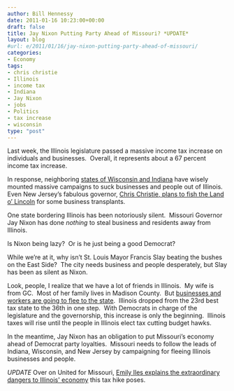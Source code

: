 ```yaml
---
author: Bill Hennessy
date: 2011-01-16 10:23:00+00:00
draft: false
title: Jay Nixon Putting Party Ahead of Missouri? *UPDATE*
layout: blog
#url: e/2011/01/16/jay-nixon-putting-party-ahead-of-missouri/
categories:
- Economy
tags:
- chris christie
- Illinois
- income tax
- Indiana
- Jay Nixon
- jobs
- Politics
- tax increase
- wisconsin
type: "post"
---
```


Last week, the Illinois legislature passed a massive income tax increase on individuals and businesses.  Overall, it represents about a 67 percent income tax increase.

In response, neighboring [states of Wisconsin and Indiana](https://news.yahoo.com/s/ap/20110113/ap_on_re_us/us_broken_budgets_battling_for_business) have wisely mounted massive campaigns to suck businesses and people out of Illinois.  Even New Jersey’s fabulous governor, [Chris Christie, plans to fish the Land o’ Lincoln](https://hotair.com/greenroom/archives/2011/01/14/chris-christie-to-pluck-business-from-illinois/) for some business transplants.

One state bordering Illinois has been notoriously silent.  Missouri Governor Jay Nixon has done _nothing_ to steal business and residents away from Illinois.

Is Nixon being lazy?  Or is he just being a good Democrat?

While we’re at it, why isn’t St. Louis Mayor Francis Slay beating the bushes on the East Side?  The city needs business and people desperately, but Slay has been as silent as Nixon.

Look, people, I realize that we have a lot of friends in Illinois.  My wife is from GC.  Most of her family lives in Madison County.  But [businesses and workers are going to flee to the state](https://hotair.com/greenroom/archives/2011/01/12/illinois-taxing-its-way-to-prosperity/).  Illinois dropped from the 23rd best tax state to the 36th in one step.  With Democrats in charge of the legislature and the governorship, this increase is only the beginning.  Illinois taxes will rise until the people in Illinois elect tax cutting budget hawks.

In the meantime, Jay Nixon has an obligation to put Missouri’s economy ahead of Democrat party loyalties.  Missouri needs to follow the leads of Indiana, Wisconsin, and New Jersey by campaigning for fleeing Illinois businesses and people.

*UPDATE* Over on United for Missouri, [Emily Iles explains the extraordinary dangers to Illinois' economy](https://www.unitedformissouri.org/statewide/illinois-jumps-shark-income-tax/) this tax hike poses.
